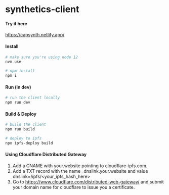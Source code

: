 # synthetics-client

#### Try it here
https://capsynth.netlify.app/

#### Install
```bash
# make sure you're using node 12
nvm use

# npm install
npm i
```

#### Run (in dev)
```bash
# run the client locally
npm run dev
```

#### Build & Deploy
```bash
# build the client
npm run build

# deploy to ipfs
npx ipfs-deploy build
```

#### Using Cloudflare Distributed Gateway

1. Add a CNAME with your.website pointing to cloudflare-ipfs.com.
2. Add a TXT record with the name _dnslink.your.website and value dnslink=/ipfs/<your_ipfs_hash_here>
3. Go to https://www.cloudflare.com/distributed-web-gateway/ and submit your domain name for cloudflare to issue you a certificate.